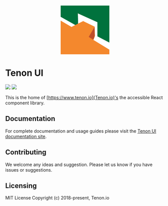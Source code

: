 <p align="center">
  <a href="https://ui.tenon.io/">
    <img alt="Tenon UI" src="./logo.png" style="width: 11em;">
  </a>
</p>

# Tenon UI

<p>
  <a href="https://www.npmjs.com/package/@tenon-ui/tenon-ui"><img src="https://img.shields.io/npm/v/@tenon-io/tenon-ui.svg?style=flat-square"></a>
  <a href="https://www.npmjs.com/package/@tenon-io/tenon-ui"><img src="https://img.shields.io/npm/dm/@tenon-io/tenon-ui.svg?style=flat-square"></a>
</p>

This is the home of [https://www.tenon.io](Tenon.io)'s the accessible React component library.

## Documentation

For complete documentation and usage guides please visit the [Tenon UI documentation site](https://ui.tenon.io/).

## Contributing

We welcome any ideas and suggestion. Please let us know if you have issues or suggestions.

## Licensing

MIT License Copyright (c) 2018-present, Tenon.io




